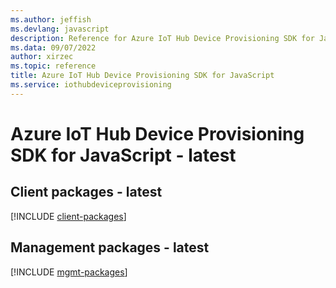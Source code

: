 ```yaml
---
ms.author: jeffish
ms.devlang: javascript
description: Reference for Azure IoT Hub Device Provisioning SDK for JavaScript
ms.data: 09/07/2022
author: xirzec
ms.topic: reference
title: Azure IoT Hub Device Provisioning SDK for JavaScript
ms.service: iothubdeviceprovisioning
---
```

# Azure IoT Hub Device Provisioning SDK for JavaScript - latest

## Client packages - latest
[!INCLUDE [client-packages](iot-hub-device-provisioning-client-index.md)]
## Management packages - latest
[!INCLUDE [mgmt-packages](iot-hub-device-provisioning-mgmt-index.md)]